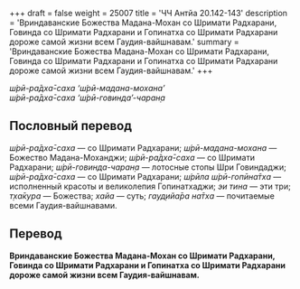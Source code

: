 +++
draft = false
weight = 25007
title = 'ЧЧ Антйа 20.142-143'
description = 'Вриндаванские Божества Мадана-Мохан со Шримати Радхарани, Говинда со Шримати Радхарани и Гопинатха со Шримати Радхарани дороже самой жизни всем Гаудия-вайшнавам.'
summary = 'Вриндаванские Божества Мадана-Мохан со Шримати Радхарани, Говинда со Шримати Радхарани и Гопинатха со Шримати Радхарани дороже самой жизни всем Гаудия-вайшнавам.'
+++

_ш́рӣ-ра̄дха̄-саха ‘ш́рӣ-мадана-мохана’  
ш́рӣ-ра̄дха̄-саха ‘ш́рӣ-говинда’-чаран̣а_

## Пословный перевод

_ш́рӣ_\-_ра̄дха̄_\-_саха_ — со Шримати Радхарани; _ш́рӣ_\-_мадана_\-_мохана_ — Божество Мадана-Моханджи; _ш́рӣ_\-_ра̄дха̄_\-_саха_ — со Шримати Радхарани; _ш́рӣ_\-_говинда_\-_чаран̣а_ — лотосные стопы Шри Говиндаджи; _ш́рӣ_\-_ра̄дха̄_\-_саха_ — со Шримати Радхарани; _ш́рӣла_ _ш́рӣ_\-_гопӣна̄тха_ — исполненный красоты и великолепия Гопинатхаджи; _эи_ _тина_ — эти три; _т̣ха̄кура_ — Божества; _хайа_ — суть; _гауд̣ийа̄ра_ _на̄тха_ — почитаемые всеми Гаудия-вайшнавами.

## Перевод

**Вриндаванские Божества Мадана-Мохан со Шримати Радхарани, Говинда со Шримати Радхарани и Гопинатха со Шримати Радхарани дороже самой жизни всем Гаудия-вайшнавам.**
